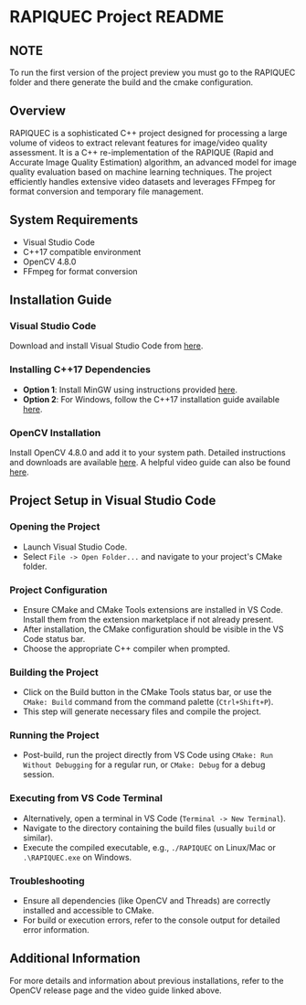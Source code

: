 # RAPIQUEC Project README

## NOTE
To run the first version of the project preview you must go to the RAPIQUEC folder and there generate the build and the cmake configuration.
## Overview
RAPIQUEC is a sophisticated C++ project designed for processing a large volume of videos to extract relevant features for image/video quality assessment. It is a C++ re-implementation of the RAPIQUE (Rapid and Accurate Image Quality Estimation) algorithm, an advanced model for image quality evaluation based on machine learning techniques. The project efficiently handles extensive video datasets and leverages FFmpeg for format conversion and temporary file management.

## System Requirements
- Visual Studio Code
- C++17 compatible environment
- OpenCV 4.8.0
- FFmpeg for format conversion

## Installation Guide

### Visual Studio Code
Download and install Visual Studio Code from [here](https://code.visualstudio.com/download).

### Installing C++17 Dependencies
- **Option 1**: Install MinGW using instructions provided [here](https://nuwen.net/mingw.html#install).
- **Option 2**: For Windows, follow the C++17 installation guide available [here](https://www.geeksforgeeks.org/complete-guide-to-install-c17-in-windows/).

### OpenCV Installation
Install OpenCV 4.8.0 and add it to your system path. Detailed instructions and downloads are available [here](https://opencv.org/releases/). A helpful video guide can also be found [here](https://www.youtube.com/watch?v=m9HBM1m_EMU).

## Project Setup in Visual Studio Code

### Opening the Project
- Launch Visual Studio Code.
- Select `File -> Open Folder...` and navigate to your project's CMake folder.

### Project Configuration
- Ensure CMake and CMake Tools extensions are installed in VS Code. Install them from the extension marketplace if not already present.
- After installation, the CMake configuration should be visible in the VS Code status bar.
- Choose the appropriate C++ compiler when prompted.

### Building the Project
- Click on the Build button in the CMake Tools status bar, or use the `CMake: Build` command from the command palette (`Ctrl+Shift+P`).
- This step will generate necessary files and compile the project.

### Running the Project
- Post-build, run the project directly from VS Code using `CMake: Run Without Debugging` for a regular run, or `CMake: Debug` for a debug session.

### Executing from VS Code Terminal
- Alternatively, open a terminal in VS Code (`Terminal -> New Terminal`).
- Navigate to the directory containing the build files (usually `build` or similar).
- Execute the compiled executable, e.g., `./RAPIQUEC` on Linux/Mac or `.\RAPIQUEC.exe` on Windows.

### Troubleshooting
- Ensure all dependencies (like OpenCV and Threads) are correctly installed and accessible to CMake.
- For build or execution errors, refer to the console output for detailed error information.

## Additional Information
For more details and information about previous installations, refer to the OpenCV release page and the video guide linked above.
